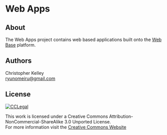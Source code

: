 Web Apps
==========

About
----------
The Web Apps project contains web based applications built onto the 
[Web Base] platform. 

Authors
--- 
Christopher Kelley<br/>
[ryunomeiru@gmail.com]


License
----------
[![CCLegal](http://i.creativecommons.org/l/by-nc-sa/3.0/88x31.png "CC 
BY-NC-SA Legal 
Code")](http://creativecommons.org/licenses/by-nc-sa/3.0/legalcode 
"Creative Commons Attribution-NnCommercial-ShareAlike Legal Code")

This work is licensed under a Creative Commons 
Attribution-NonCommercial-ShareAlike 3.0 Unported License.<br/>
For more information visit the [Creative Commons Website]


[Creative Commons Website]:http://creativecommons.org/choose/ "Creative 
Commons Website"

[ryunomeiru@gmail.com]:(mailto:ryunomeiru@gmail.com)

[Web Base]:(https://github.com/Ryu-chan/Web-Base)
